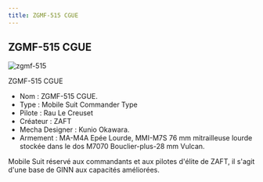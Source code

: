```yaml
---
title: ZGMF-515 CGUE
---
```


ZGMF-515 CGUE
-------------

![zgmf-515](/images/stories/saga/gundamseed/mechas/zaft/zgmf-515.png)


ZGMF-515 CGUE  
- Nom : ZGMF-515 CGUE.   
- Type : Mobile Suit Commander Type   
- Pilote : Rau Le Creuset   
- Créateur : ZAFT   
- Mecha Designer : Kunio Okawara.   
- Armement : MA-M4A Epée Lourde, MMI-M7S 76 mm mitrailleuse lourde stockée dans le dos M7070 Bouclier-plus-28 mm Vulcan.   
  
Mobile Suit réservé aux commandants et aux pilotes d'élite de ZAFT, il s'agit d'une base de GINN aux capacités améliorées.

